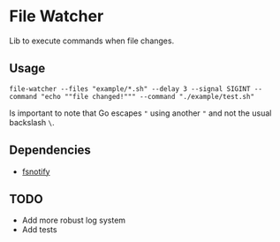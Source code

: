 # File Watcher

Lib to execute commands when file changes.

## Usage

```shell
file-watcher --files "example/*.sh" --delay 3 --signal SIGINT --command "echo ""file changed!""" --command "./example/test.sh"
```

Is important to note that Go escapes `"` using another `"` and not the usual backslash `\`.

## Dependencies

- [fsnotify](https://github.com/fsnotify/fsnotify)

## TODO

- Add more robust log system
- Add tests
